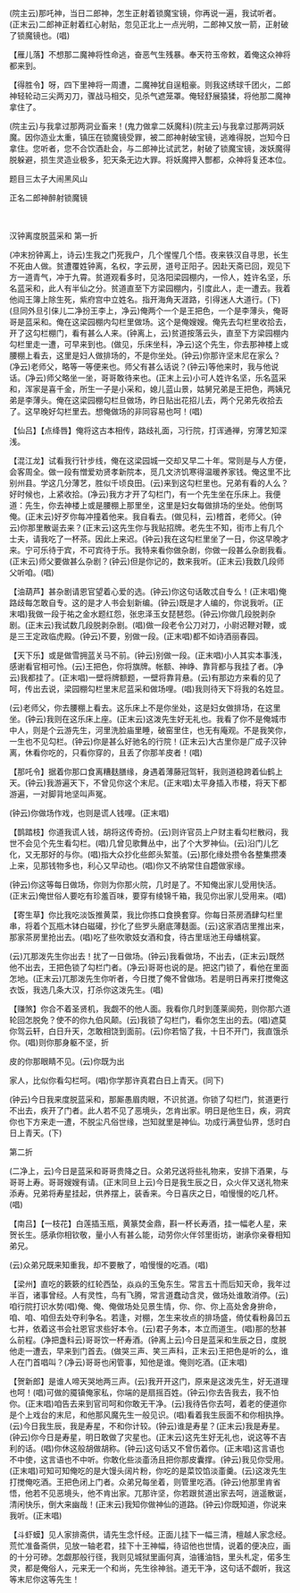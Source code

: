 <!-- { "loadSidebar": true } -->
(院主云)那吒神，当日二郎神，怎生正射着锁魔宝镜，你再说一遍，我试听者。(正末云)二郎神正射着红心射贴，忽见正北上一点光明，二郎神又放一箭，正射破了锁魔镜也。(唱)

【雁儿落】不想那二魔神将性命逃，奋恶气生残暴。奉天符玉帝敕，着俺这众神将都来到。

【得胜令】呀，四下里神将一周遭，二魔神犹自逞粗豪。则我这绣球千团火，二郎神轻轮动三尖两刃刀，骤战马相交，见杀气遮笼罩。俺轻舒展猿猱，将他那二魔神拿住了。

(院主云)与我拿过那两洞业畜来！(鬼力做拿二妖魔科)(院主云)与我拿过那两洞妖魔。因你造业太重，镇压在锁魔镜受罪，被二郎神射破宝镜，逃难得脱，岂知今日拿住。您听者，您不合饮酒赴会，与二郎神比试武艺，射破了锁魔宝镜，泼妖魔得脱躲避，损生灵造业极多，犯天条无边大罪。将妖魔押入酆都，众神将复还本位。

题目三太子大闹黑风山

正名二郎神醉射锁魔镜


　
　




汉钟离度脱蓝采和
第一折

(冲末扮钟离上，诗云)生我之门死我户，几个惺惺几个悟。夜来铁汉自寻思，长生不死由人做。贫遭覆姓钟离，名权，字云房，道号正阳子。因赴天斋已回，观见下方一道青气，冲于九霄。贫道观看多时，见洛阳梁园棚内，一伶人，姓许名坚，乐名蓝采和，此人有半仙之分。贫道直至下方梁园棚内，引度此人，走一遭去。我着他阎王簿上除生死，紫府宫中立姓名。指开海角天涯路，引得迷人大道行。(下)(旦同外旦引俫儿二净扮王李上，净云)俺两个一个是王把色，一个是李薄头，俺哥哥是蓝采和。俺在这梁园棚内勾栏里做场。这个是俺嫂嫂。俺先去勾栏里收拾去，开了这勾栏棚门，看有甚么人来。(钟离上，云)贫道按落云头，直至下方梁园棚内勾栏里走一遭，可早来到也。(做见，乐床坐科，净云)这个先生，你去那神楼上或腰棚上看去，这里是妇人做排场的，不是你坐处。(钟云)你那许坚末尼在家么？(净云)老师父，略等一等便来也。师父有甚么话说？(钟云)等他来时，我与他说话。(净云)师父略坐一坐，哥哥敢待来也。(正末上云)小可人姓许名坚，乐名蓝采和，浑家是喜千金，所生一子是小采和，媳儿蓝山景，姑舅兄弟是王把色，两姨兄弟是李薄头。俺在这梁园棚勾栏旦做场，昨日贴出花招儿去，两个兄弟先收拾去了。这早晚好勾栏里去。想俺做场的非同容易也呵！(唱)

【仙吕】【点绛唇】俺将这古本相传，路歧礼面，习行院，打诨通禅，穷薄艺知深浅。

【混江龙】试看我行针步线，俺在这梁园城一交却又早二十年。常则是与人方便，会客周全。做一段有憎爱劝贤孝新院本，觅几文济饥寒得温暖养家钱。俺这里不比别州县。学这几分薄艺，胜似千顷良田。(云)来到这勾栏里也。兄弟有看的人么？好时候也，上紧收拾。(净云)我方才开了勾栏门，有一个先生坐在乐床上。我便道：先生，你去神楼上或是腰棚上那里坐，这里是妇女每做排场的坐处。他倒骂俺。(正末云)好歹你每冲撞着他来。我自看去。(做见科，云)稽首，老师父。(钟云)你那里散诞去来？(正末云)这先生你与我贴招牌。老先生不知，街市上有几个士夫，请我吃了一杯茶。因此上来迟。(钟云)我在这勾栏里坐了一日，你这早晚才来。宁可乐待于宾，不可宾待于乐。我特来看你做杂剧，你做一段甚么杂剧我看。(正末云)师父要做甚么杂剧？(钟云)但是你记的，数来我听。(正末云)我数几段师父听咱。(唱)

【油葫芦】甚杂剧请恩官望着心爱的选。(钟云)你这句话敢忒自专么！(正末唱)俺路歧每怎敢自专。这的是才人书会刬新编。(钟云)既是才人编的，你说我听。(正末唱)我做一段于祐之金水题红怨，张忠泽玉女琵琶怨。(钟云)你做几段脱剥杂剧。(正末云)我试数几段脱剥杂剧。(唱)做一段老令公刀对刀，小尉迟鞭对鞭，或是三王定政临虎殿。(钟云)不要，别做一段。(正末唱)都不如诗酒丽春园。

【天下乐】或是做雪拥蓝关马不前。(钟云)别做一段。(正末唱)小人其实本事浅，感谢看官相可怜。(云)王把色，你将旗牌。帐额、神峥、靠背都与我挂了者。(净云)我都挂了。(正末唱)一壁将牌额题，一壁将靠背悬。(云)有那边方来看的见了呵，传出去说，梁园棚勾栏里末尼蓝采和做场哩。(唱)我则待天下将我的名姓显。

(云)老师父，你去腰棚上看去。这乐床上不是你坐处，这是妇女做排场，在这里坐。(钟云)我则在这乐床上座。(正末云)这泼先生好无礼也。我看了你不是俺城市中人，则是个云游先生，河里洗脸庙里睡，破窑里住，也无有庵观。不是我笑你，一生也不见勾栏。(钟云)你是甚么好驰名的行院！(正末云)大古里你是广成子汉钟离，休看你吃的，只看你穿的，且丢了你那羊皮者！(唱)

【那吒令】据着你那口食离糟麸膳缘，身遇着薄藤冠驾轩，我则道稳跨着仙鹤上天。(钟云)我游遍天下，不曾见你这个末尼。(正末唱)太平身插入市楼，将天下都游遍，一对脚背地坚叫声冤。

(钟云)你做场作戏，也则是谎人钱哩。(正末唱)

【鹊踏枝】你道我谎人钱，胡将这传奇扮。(云)则许官员上户财主看勾栏散闷，我世不会见个先生看勾栏。(唱)几曾见歌舞丛中，出了个大罗神仙。(云)沿门儿乞化，又无那好的与你。(唱)指大众抄化些郎头絮茧。(云)那化缘处攒令各整集攒凑上来，见那钱物多也，利心又早动也。(唱)你又不纳常住自趱做家缘。

(钟云)你这等每日做场，你则为你那火院，几时是了。不知俺出家儿受用快活。(正末云)俺世俗人要吃有珍羞百味，要穿有绫锦千箱，我见你出家儿受用来。(唱)

【寄生草】你比我吃淡饭推黄菜，我比你拣口食换套穿。你每日茶房酒肆勾栏里串，将着个瓦瓶木钵白磁礶，抄化了些罗头磨底薄麸面。(云)这家酒店里推出来，那家茶房里抢出去。(唱)吃了些吹歌妓女酒和食，待古里瑶池王母蟠桃宴。

(云)兀那泼先生你出去！扰了一日做场。(钟云)我看做场，不出去，(正末云)既然他不出去，王把色锁了勾栏门者。(净云)哥哥也说的是。把这门锁了，看他在里面怎地。(正末云)兀那泼先生你听者，今日搅了俺不曾做场。若是明日再来打搅俺这衣饭，我选几条大汉，打杀你这泼先生。(唱)

【赚煞】你合不着圣贤机，我觑不的他人面。我看你几时到蓬莱阆苑，则你那六道轮回怎脱免？使不的你九伯风颠。(云)我锁了勾栏门，看你怎生出的去。(唱)遮莫你驾云轩，白日升天，怎敢相饶到面前。(云)你若恼了我，十日不开门，我直饿杀你。(唱)则你那身躯不坚，折

皮的你那眼睛不见。(云)你既为出

家人，比似你看勾栏呵。(唱)你学那许真君白日上青天。(同下)

(钟云)今日我来度脱蓝采和，那厮愚眉肉眼，不识贫道。你锁了勾栏门，贫道更行不出去，疾开了门者。此人若不见了恶境头，怎肯出家。明日是他生日，疾，洞宾你也下方来走一遭，不脱尘凡俗世缘，岂知就里是神仙。功成行满登仙界，恁时白日上青天。(下)


第二折

(二净上，云)今日是蓝采和哥哥贵降之日。众弟兄送将些礼物来，安排下酒果，与哥哥上寿。哥哥嫂嫂有请。(正末同旦上云)今日是我生辰之日，众火伴又送礼物来添寿。兄弟将寿星挂起，供养摆上，装香来。今日喜庆之日，咱慢慢的吃几杯。(唱)

【南吕】【一枝花】白莲插玉瓶，黄篆焚金鼎，斟一杯长寿酒，挂一幅老人星，来贺长生。感承你相钦敬，量小人有甚么能，动劳你火伴邻里街坊，谢承你亲眷相知弟兄。

(云)众弟兄既来知重我，却不要散了，咱慢慢的吃酒。(唱)

【梁州】直吃的簌簌的红轮西坠，焱焱的玉兔东生。常言五十而后知天命，我年过半百，诸事曾经。人有灵性，鸟有飞腾，常言道蠢动含灵，做场处谁敢消停。(云)咱行院打识水势(唱)俺、俺、俺做场处见景生情，你、你、你上高处舍身拚命，咱、咱、咱但去处夺利争名。若逢，对棚，怎生来妆点的排场盛，倚仗看粉鼻凹五七并，依着这书会社恩官求些好本令。(云)君子务本，本立而道生。(唱)那的愁甚么前程。(净把盏科云)哥哥饮一杯寿酒。(钟离上云)今日是蓝采和生辰之日，度脱他走一遭去，早来到门首去。(做哭三声、笑三声科，正末云)王把色是听的么，谁人在门首唱叫？(净云)哥哥也闲管事，知他是谁。俺则吃酒。(正末唱)

【贺新郎】是谁人啼天哭地两三声。(云)我开开这门，原来是这泼先生，好无道理也呵！(唱)可做的魇镇俺家私，你端的是扇摇百姓。(钟云)你去告我去，我不怕你。(正末唱)咱告去来到官司呵和你敢无干净。(云)我待告你去呵，着老的便道你是个上戏台的末尼，和他那风魔先生一般见识。(唱)看着我生辰面不和你相执挣。(云)今日我生辰，我是寿星，不和你计较。(钟云)谁是寿星？(正末云)我是寿星。(钟云)你今日是寿星，明日敢做了灾星也。(正末云)这先生好无礼也，说这等不吉利的话。(唱)你休这般胡做胡称。(钟云)这句话又不曾伤着你。(正末唱)这言语也不中使，这言语也不中听。你敢化些淡齑汤且把你那皮囊撑。(钟云)我见你受用。(正末唱)可知可知俺吃的是大馒头阔片粉，你吃的是菜饺馅淡齑羹。(云)这泼先生打搅俺吃酒。王把色闭上门者。众弟兄每坐着，则管里吃酒。(钟云)他那里肯省悟，他若不见恶境头，他不肯出家。兀那许坚，你若跟贫道出家去呵，逍遥散诞，清闲快乐，倒大来幽哉！(正末云)我知你做神仙的道路。(钟云)你既知道，你说来我听。(正末唱)

【斗虾蟆】见人家排斋供，请先生念忏经。正面儿挂下一幅三清，檀越人家念经。荒忙准备斋供，见放一轴老君，挂下十王神幅，待诏他也世情，说着的便决应，画的十分可碜。怎觑那般行径，我则见城狱里画何真，油镬油铛，里头札定，偌多生灵，都是俺俗人，元来无一个和尚，先生徐神翁。道无干净，这句话不觑听，我这等末尼你这等先生！

